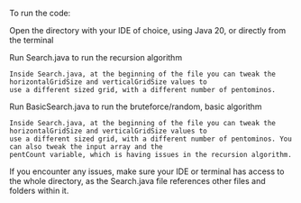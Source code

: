 To run the code:

Open the directory with your IDE of choice, using Java 20, or directly from the terminal

Run Search.java to run the recursion algorithm

	Inside Search.java, at the beginning of the file you can tweak the horizontalGridSize and verticalGridSize values to
	use a different sized grid, with a different number of pentominos.

Run BasicSearch.java to run the bruteforce/random, basic algorithm
	
	Inside Search.java, at the beginning of the file you can tweak the horizontalGridSize and verticalGridSize values to
	use a different sized grid, with a different number of pentominos. You can also tweak the input array and the 
	pentCount variable, which is having issues in the recursion algorithm.

If you encounter any issues, make sure your IDE or terminal has access to the whole directory, as the Search.java file
references other files and folders within it.



